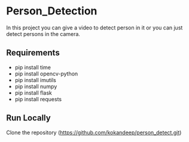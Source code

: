 # Person_Detection

In this project you can give a video to detect person in it or you can just detect persons in the camera.

## Requirements

* pip install time
* pip install opencv-python
* pip install imutils
* pip install numpy
* pip install flask
* pip install requests

## Run Locally

Clone the repository
(https://github.com/kokandeep/person_detect.git)


